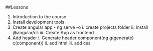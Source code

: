 ##Lessons 
1. Introduction to the course
2. Install development tools
3. Create angular app - ng serve -o
i. create projects folder
ii. Install @angular/cli
iii. Create App as frontend
4. Add header
i. Generate header component(ng g(generate) c(component))
ii. add html
iii. add css
